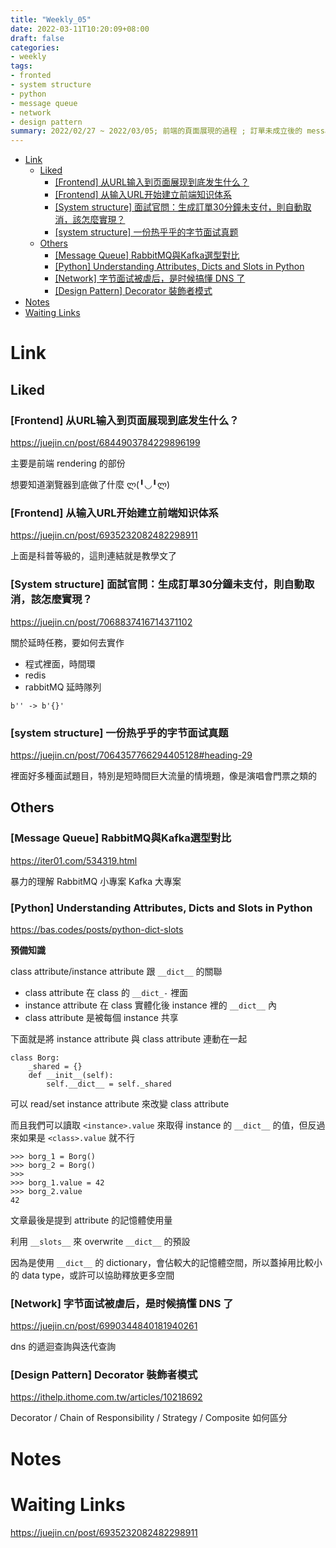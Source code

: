 ```yaml
---
title: "Weekly_05"
date: 2022-03-11T10:20:09+08:00
draft: false
categories:
- weekly
tags:
- fronted
- system structure
- python
- message queue
- network
- design pattern
summary: 2022/02/27 ~ 2022/03/05; 前端的頁面展現的過程 ; 訂單未成立後的 message queue ; DNS 是什麼
---
```


- [Link](#link)
  - [Liked](#liked)
    - [[Frontend] 从URL输入到页面展现到底发生什么？](#frontend-从url输入到页面展现到底发生什么)
    - [[Frontend] 从输入URL开始建立前端知识体系](#frontend-从输入url开始建立前端知识体系)
    - [[System structure] 面試官問：生成訂單30分鐘未支付，則自動取消，該怎麼實現？](#system-structure-面試官問生成訂單30分鐘未支付則自動取消該怎麼實現)
    - [[system structure] 一份热乎乎的字节面试真题](#system-structure-一份热乎乎的字节面试真题)
  - [Others](#others)
    - [[Message Queue] RabbitMQ與Kafka選型對比](#message-queue-rabbitmq與kafka選型對比)
    - [[Python] Understanding Attributes, Dicts and Slots in Python](#python-understanding-attributes-dicts-and-slots-in-python)
    - [[Network] 字节面试被虐后，是时候搞懂 DNS 了](#network-字节面试被虐后是时候搞懂-dns-了)
    - [[Design Pattern] Decorator 裝飾者模式](#design-pattern-decorator-裝飾者模式)
- [Notes](#notes)
- [Waiting Links](#waiting-links)

# Link
## Liked
### [Frontend] 从URL输入到页面展现到底发生什么？
https://juejin.cn/post/6844903784229896199

主要是前端 rendering 的部份

想要知道瀏覽器到底做了什麼 ლ(╹◡╹ლ)

### [Frontend] 从输入URL开始建立前端知识体系

https://juejin.cn/post/6935232082482298911

上面是科普等級的，這則連結就是教學文了


### [System structure] 面試官問：生成訂單30分鐘未支付，則自動取消，該怎麼實現？
https://juejin.cn/post/7068837416714371102

關於延時任務，要如何去實作

- 程式裡面，時間環
- redis
- rabbitMQ 延時隊列


```
b'' -> b'{}'
```


### [system structure] 一份热乎乎的字节面试真题

https://juejin.cn/post/7064357766294405128#heading-29

裡面好多種面試題目，特別是短時間巨大流量的情境題，像是演唱會門票之類的

## Others

### [Message Queue] RabbitMQ與Kafka選型對比

https://iter01.com/534319.html

暴力的理解
RabbitMQ 小專案
Kafka 大專案

### [Python] Understanding Attributes, Dicts and Slots in Python

https://bas.codes/posts/python-dict-slots

**預備知識**

class attribute/instance attribute 跟 `__dict__` 的關聯

- class attribute 在 class 的 `__dict_-` 裡面
- instance attribute 在 class 實體化後 instance 裡的 `__dict__` 內
- class attribute 是被每個 instance 共享

下面就是將 instance attribute 與 class attribute 連動在一起

```python=
class Borg:
    _shared = {}
    def __init__(self):
        self.__dict__ = self._shared
```

可以 read/set instance attribute 來改變 class attribute

而且我們可以讀取 `<instance>.value` 來取得 instance 的 `__dict__` 的值，但反過來如果是 `<class>.value` 就不行

```python=
>>> borg_1 = Borg()
>>> borg_2 = Borg()
>>> 
>>> borg_1.value = 42
>>> borg_2.value 
42
```

文章最後是提到 attribute 的記憶體使用量

利用 `__slots__` 來 overwrite `__dict__` 的預設

因為是使用 `__dict__` 的 dictionary，會佔較大的記憶體空間，所以蓋掉用比較小的 data type，或許可以協助釋放更多空間


### [Network] 字节面试被虐后，是时候搞懂 DNS 了

https://juejin.cn/post/6990344840181940261

dns 的遞迴查詢與迭代查詢

### [Design Pattern] Decorator 裝飾者模式

https://ithelp.ithome.com.tw/articles/10218692

Decorator / Chain of Responsibility / Strategy / Composite 如何區分

# Notes

# Waiting Links
https://juejin.cn/post/6935232082482298911
